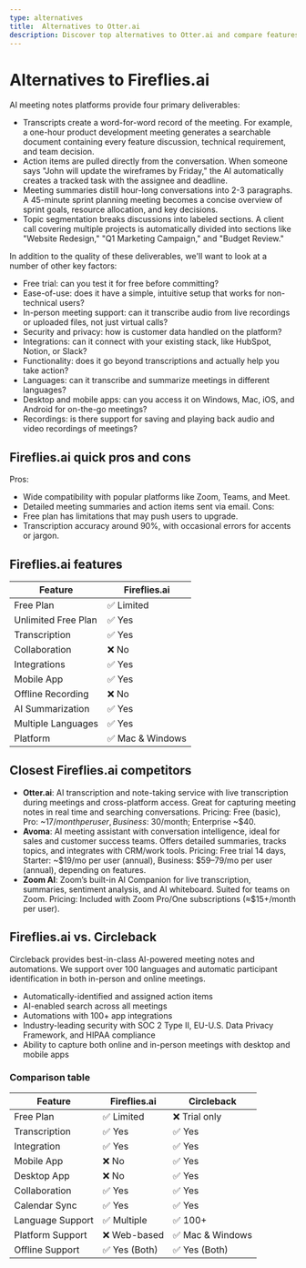 ```yaml
---
type: alternatives
title:  Alternatives to Otter.ai  
description: Discover top alternatives to Otter.ai and compare features with Circleback. Make an informed choice for your transcription needs.
---
```


# Alternatives to Fireflies.ai    
AI meeting notes platforms provide four primary deliverables:  
  
* Transcripts create a word-for-word record of the meeting. For example, a one-hour product development meeting generates a searchable document containing every feature discussion, technical requirement, and team decision.  
* Action items are pulled directly from the conversation. When someone says "John will update the wireframes by Friday," the AI automatically creates a tracked task with the assignee and deadline.  
* Meeting summaries distill hour-long conversations into 2-3 paragraphs. A 45-minute sprint planning meeting becomes a concise overview of sprint goals, resource allocation, and key decisions.  
* Topic segmentation breaks discussions into labeled sections. A client call covering multiple projects is automatically divided into sections like "Website Redesign," "Q1 Marketing Campaign," and "Budget Review."  
  
In addition to the quality of these deliverables, we'll want to look at a number of other key factors:  
  
* Free trial: can you test it for free before committing?  
* Ease-of-use: does it have a simple, intuitive setup that works for non-technical users?  
* In-person meeting support: can it transcribe audio from live recordings or uploaded files, not just virtual calls?  
* Security and privacy: how is customer data handled on the platform?  
* Integrations: can it connect with your existing stack, like HubSpot, Notion, or Slack?  
* Functionality: does it go beyond transcriptions and actually help you take action?  
* Languages: can it transcribe and summarize meetings in different languages?  
* Desktop and mobile apps: can you access it on Windows, Mac, iOS, and Android for on-the-go meetings?  
* Recordings: is there support for saving and playing back audio and video recordings of meetings?    
## Fireflies.ai quick pros and cons    
Pros:
- Wide compatibility with popular platforms like Zoom, Teams, and Meet.
- Detailed meeting summaries and action items sent via email.
Cons:
- Free plan has limitations that may push users to upgrade.
- Transcription accuracy around 90%, with occasional errors for accents or jargon.  
## Fireflies.ai features    
| Feature                | Fireflies.ai       |
|------------------------|--------------------|
| Free Plan              | ✅ Limited          |
| Unlimited Free Plan    | ✅ Yes              |
| Transcription          | ✅ Yes              |
| Collaboration          | ❌ No               |
| Integrations           | ✅ Yes              |
| Mobile App             | ✅ Yes              |
| Offline Recording      | ❌ No               |
| AI Summarization       | ✅ Yes              |
| Multiple Languages     | ✅ Yes              |
| Platform               | ✅ Mac & Windows    |  
## Closest Fireflies.ai competitors    
- **Otter.ai**: AI transcription and note-taking service with live transcription during meetings and cross-platform access. Great for capturing meeting notes in real time and searching conversations. Pricing: Free (basic), Pro: ~$17/month per user, Business: ~$30/month; Enterprise ~$40.
- **Avoma**: AI meeting assistant with conversation intelligence, ideal for sales and customer success teams. Offers detailed summaries, tracks topics, and integrates with CRM/work tools. Pricing: Free trial 14 days, Starter: ~$19/mo per user (annual), Business: $59–79/mo per user (annual), depending on features.
- **Zoom AI**: Zoom’s built-in AI Companion for live transcription, summaries, sentiment analysis, and AI whiteboard. Suited for teams on Zoom. Pricing: Included with Zoom Pro/One subscriptions (≈$15+/month per user).  
## Fireflies.ai vs. Circleback  
Circleback provides best-in-class AI-powered meeting notes and automations. We support over 100 languages and automatic participant identification in both in-person and online meetings.  
  
* Automatically-identified and assigned action items  
* AI-enabled search across all meetings  
* Automations with 100+ app integrations  
* Industry-leading security with SOC 2 Type II, EU-U.S. Data Privacy Framework, and HIPAA compliance  
* Ability to capture both online and in-person meetings with desktop and mobile apps    
### Comparison table  
| Feature            | Fireflies.ai       | Circleback         |
|--------------------|--------------------|--------------------|
| Free Plan          | ✅ Limited          | ❌ Trial only      |
| Transcription      | ✅ Yes              | ✅ Yes             |
| Integration        | ✅ Yes              | ✅ Yes             |
| Mobile App         | ❌ No               | ✅ Yes             |
| Desktop App        | ❌ No               | ✅ Yes             |
| Collaboration      | ✅ Yes              | ✅ Yes             |
| Calendar Sync      | ✅ Yes              | ✅ Yes             |
| Language Support   | ✅ Multiple         | ✅ 100+            |
| Platform Support   | ❌ Web-based        | ✅ Mac & Windows   |
| Offline Support    | ✅ Yes (Both)       | ✅ Yes (Both)      |
